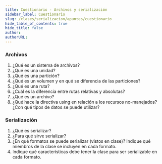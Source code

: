 ```yaml
---
title: Cuestionario - Archivos y serialización
sidebar_label: Cuestionario
slug: /clases/serializacion/apuntes/cuestionario
hide_table_of_contents: true
hide_title: false
author: 
authorURL: 
---
```

### Archivos
1. ¿Qué es un sistema de archivos?
2. ¿Qué es una unidad?
3. ¿Qué es una partición?
4. ¿Qué es un volumen y en qué se diferencia de las particiones?
5. ¿Qué es una ruta?
6. ¿Cuál es la diferencia entre rutas relativas y absolutas?
7. ¿Qué es un archivo?
8. ¿Qué hace la directiva using en relación a los recursos no-manejados? ¿Con qué tipos de datos se puede utilizar?

### Serialización
1. ¿Qué es serializar?
2. ¿Para qué sirve serializar? 
3. ¿En qué formatos se puede serializar (vistos en clase)? Indique qué miembros de la clase se incluyen en cada formato. 
4. Indique qué características debe tener la clase para ser serializable en cada formato.